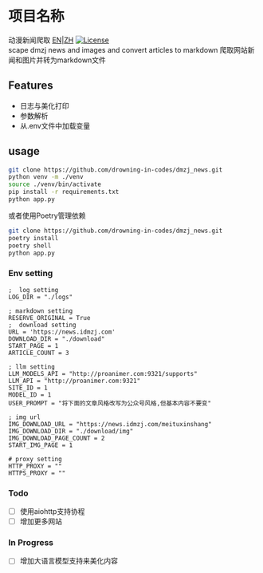 # 项目名称
动漫新闻爬取
[EN](README.md)|[ZH](README_ZH.md)
[![License](https://img.shields.io/badge/license-MIT-blue.svg)](LICENSE)
<br />
scape dmzj news and images and convert articles to markdown
爬取网站新闻和图片并转为markdown文件
## Features
- 日志与美化打印
- 参数解析
- 从.env文件中加载变量

## usage

```bash
git clone https://github.com/drowning-in-codes/dmzj_news.git
python venv -m ./venv
source ./venv/bin/activate
pip install -r requirements.txt
python app.py
```
或者使用Poetry管理依赖
```bash
git clone https://github.com/drowning-in-codes/dmzj_news.git
poetry install
poetry shell
python app.py
```
### Env setting
```commandline .env 在目录下建立.env文件
;  log setting
LOG_DIR = "./logs"

; markdown setting
RESERVE_ORIGINAL = True
;  download setting
URL = 'https://news.idmzj.com'
DOWNLOAD_DIR = "./download"
START_PAGE = 1
ARTICLE_COUNT = 3

; llm setting
LLM_MODELS_API = "http://proanimer.com:9321/supports"
LLM_API = "http://proanimer.com:9321"
SITE_ID = 1
MODEL_ID = 1
USER_PROMPT = "将下面的文章风格改写为公众号风格,但基本内容不要变"

; img url
IMG_DOWNLOAD_URL = "https://news.idmzj.com/meituxinshang"
IMG_DOWNLOAD_DIR = "./download/img"
IMG_DOWNLOAD_PAGE_COUNT = 2
START_IMG_PAGE = 1

# proxy setting
HTTP_PROXY = ""
HTTPS_PROXY = ""
```

### Todo

- [ ] 使用aiohttp支持协程
- [ ] 增加更多网站

### In Progress
- [ ] 增加大语言模型支持来美化内容
